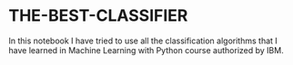 # THE-BEST-CLASSIFIER
In this notebook I have tried to use all the classification algorithms that I have learned in Machine Learning with Python course authorized by IBM.
